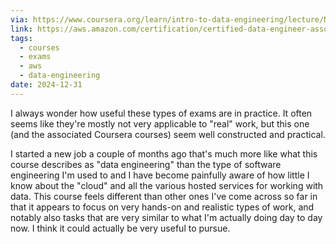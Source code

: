 ```yaml
---
via: https://www.coursera.org/learn/intro-to-data-engineering/lecture/NWHpK/meet-morgan-willis
link: https://aws.amazon.com/certification/certified-data-engineer-associate/
tags:
  - courses
  - exams
  - aws
  - data-engineering
date: 2024-12-31
---
```

I always wonder how useful these types of exams are in practice. It often seems like they're mostly not very applicable to "real" work, but this one (and the associated Coursera courses) seem well constructed and practical.

I started a new job a couple of months ago that's much more like what this course describes as "data engineering" than the type of software engineering I'm used to and I have become painfully aware of how little I know about the "cloud" and all the various hosted services for working with data. This course feels different than other ones I've come across so far in that it appears to focus on very hands-on and realistic types of work, and notably also tasks that are very similar to what I'm actually doing day to day now. I think it could actually be very useful to pursue.